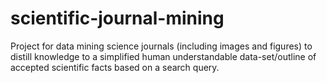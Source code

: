 # scientific-journal-mining
Project for data mining science journals (including images and figures) to distill knowledge to a simplified human understandable data-set/outline of accepted scientific facts based on a search query.
